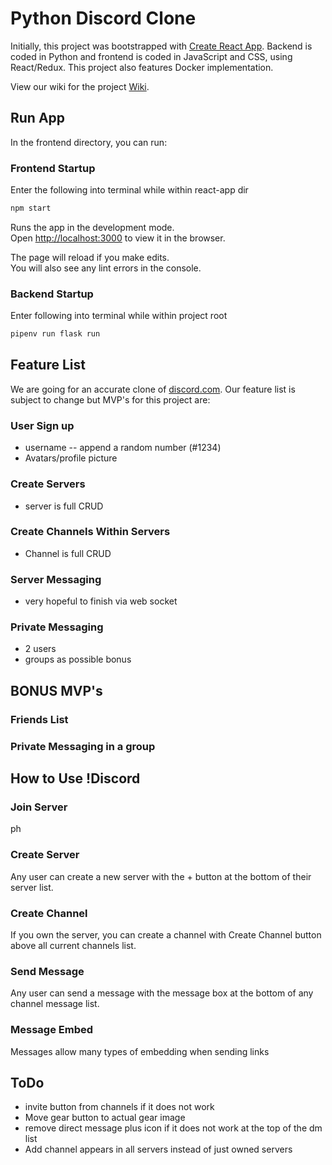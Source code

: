 # Python Discord Clone

Initially, this project was bootstrapped with [Create React App](https://github.com/facebook/create-react-app). Backend is coded in Python and frontend is coded in JavaScript and CSS, using React/Redux. This project also features Docker implementation.

View our wiki for the project [Wiki](https://github.com/flow-state-15/discord_clone_group_projo/wiki).

## Run App

In the frontend directory, you can run:

### Frontend Startup

Enter the following into terminal while within react-app dir

```bash
npm start
```

Runs the app in the development mode.\
Open [http://localhost:3000](http://localhost:3000) to view it in the browser.

The page will reload if you make edits.\
You will also see any lint errors in the console.

### Backend Startup

Enter following into terminal while within project root

```bash
pipenv run flask run
```

## Feature List

We are going for an accurate clone of [discord.com](http://discord.com). Our feature list is subject to change but MVP's for this project are:

### User Sign up

- username -- append a random number (#1234)
- Avatars/profile picture

### Create Servers

- server is full CRUD

### Create Channels Within Servers

- Channel is full CRUD

### Server Messaging

- very hopeful to finish via web socket

### Private Messaging

- 2 users
- groups as possible bonus

## BONUS MVP's

### Friends List

### Private Messaging in a group

## How to Use !Discord

### Join Server

ph

### Create Server

Any user can create a new server with the + button at the bottom of their server list.

### Create Channel

If you own the server, you can create a channel with Create Channel button above all current channels list.

### Send Message

Any user can send a message with the message box at the bottom of any channel message list.

### Message Embed

Messages allow many types of embedding when sending links

## ToDo

* invite button from channels if it does not work
* Move gear button to actual gear image
* remove direct message plus icon if it does not work at the top of the dm list
* Add channel appears in all servers instead of just owned servers
